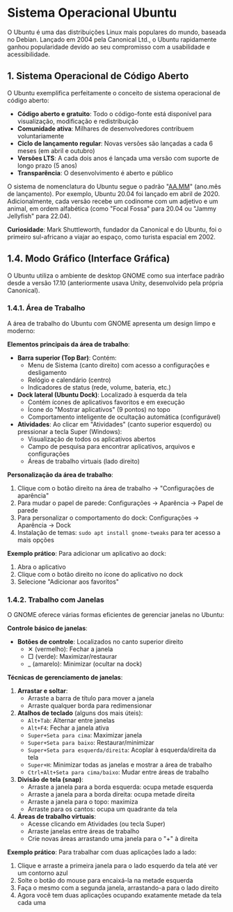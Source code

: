 # Sistema Operacional Ubuntu

O Ubuntu é uma das distribuições Linux mais populares do mundo, baseada no Debian. Lançado em 2004 pela Canonical Ltd., o Ubuntu rapidamente ganhou popularidade devido ao seu compromisso com a usabilidade e acessibilidade.

## 1. Sistema Operacional de Código Aberto

O Ubuntu exemplifica perfeitamente o conceito de sistema operacional de código aberto:

- **Código aberto e gratuito**: Todo o código-fonte está disponível para visualização, modificação e redistribuição
- **Comunidade ativa**: Milhares de desenvolvedores contribuem voluntariamente
- **Ciclo de lançamento regular**: Novas versões são lançadas a cada 6 meses (em abril e outubro)
- **Versões LTS**: A cada dois anos é lançada uma versão com suporte de longo prazo (5 anos)
- **Transparência**: O desenvolvimento é aberto e público

O sistema de nomenclatura do Ubuntu segue o padrão "[AA.MM](http://aa.mm/)" (ano.mês de lançamento). Por exemplo, Ubuntu 20.04 foi lançado em abril de 2020. Adicionalmente, cada versão recebe um codinome com um adjetivo e um animal, em ordem alfabética (como "Focal Fossa" para 20.04 ou "Jammy Jellyfish" para 22.04).

**Curiosidade**: Mark Shuttleworth, fundador da Canonical e do Ubuntu, foi o primeiro sul-africano a viajar ao espaço, como turista espacial em 2002.

## 1.4. Modo Gráfico (Interface Gráfica)

O Ubuntu utiliza o ambiente de desktop GNOME como sua interface padrão desde a versão 17.10 (anteriormente usava Unity, desenvolvido pela própria Canonical).

### 1.4.1. Área de Trabalho

A área de trabalho do Ubuntu com GNOME apresenta um design limpo e moderno:

**Elementos principais da área de trabalho**:

- **Barra superior (Top Bar)**: Contém:
    - Menu de Sistema (canto direito) com acesso a configurações e desligamento
    - Relógio e calendário (centro)
    - Indicadores de status (rede, volume, bateria, etc.)
- **Dock lateral (Ubuntu Dock)**: Localizado à esquerda da tela
    - Contém ícones de aplicativos favoritos e em execução
    - Ícone do "Mostrar aplicativos" (9 pontos) no topo
    - Comportamento inteligente de ocultação automática (configurável)
- **Atividades**: Ao clicar em "Atividades" (canto superior esquerdo) ou pressionar a tecla Super (Windows):
    - Visualização de todos os aplicativos abertos
    - Campo de pesquisa para encontrar aplicativos, arquivos e configurações
    - Áreas de trabalho virtuais (lado direito)

**Personalização da área de trabalho**:

1. Clique com o botão direito na área de trabalho → "Configurações de aparência"
2. Para mudar o papel de parede: Configurações → Aparência → Papel de parede
3. Para personalizar o comportamento do dock: Configurações → Aparência → Dock
4. Instalação de temas: `sudo apt install gnome-tweaks` para ter acesso a mais opções

**Exemplo prático**:
Para adicionar um aplicativo ao dock:

1. Abra o aplicativo
2. Clique com o botão direito no ícone do aplicativo no dock
3. Selecione "Adicionar aos favoritos"

### 1.4.2. Trabalho com Janelas

O GNOME oferece várias formas eficientes de gerenciar janelas no Ubuntu:

**Controle básico de janelas**:

- **Botões de controle**: Localizados no canto superior direito
    - ✕ (vermelho): Fechar a janela
    - □ (verde): Maximizar/restaurar
    - _ (amarelo): Minimizar (ocultar na dock)

**Técnicas de gerenciamento de janelas**:

1. **Arrastar e soltar**:
    - Arraste a barra de título para mover a janela
    - Arraste qualquer borda para redimensionar
2. **Atalhos de teclado** (alguns dos mais úteis):
    - `Alt+Tab`: Alternar entre janelas
    - `Alt+F4`: Fechar a janela ativa
    - `Super+Seta para cima`: Maximizar janela
    - `Super+Seta para baixo`: Restaurar/minimizar
    - `Super+Seta para esquerda/direita`: Acoplar à esquerda/direita da tela
    - `Super+H`: Minimizar todas as janelas e mostrar a área de trabalho
    - `Ctrl+Alt+Seta para cima/baixo`: Mudar entre áreas de trabalho
3. **Divisão de tela (snap)**:
    - Arraste a janela para a borda esquerda: ocupa metade esquerda
    - Arraste a janela para a borda direita: ocupa metade direita
    - Arraste a janela para o topo: maximiza
    - Arraste para os cantos: ocupa um quadrante da tela
4. **Áreas de trabalho virtuais**:
    - Acesse clicando em Atividades (ou tecla Super)
    - Arraste janelas entre áreas de trabalho
    - Crie novas áreas arrastando uma janela para o "+" à direita

**Exemplo prático**:
Para trabalhar com duas aplicações lado a lado:

1. Clique e arraste a primeira janela para o lado esquerdo da tela até ver um contorno azul
2. Solte o botão do mouse para encaixá-la na metade esquerda
3. Faça o mesmo com a segunda janela, arrastando-a para o lado direito
4. Agora você tem duas aplicações ocupando exatamente metade da tela cada uma
